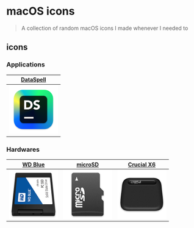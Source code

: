 # macOS icons
> A collection of random macOS icons I made whenever I needed to

## icons
### Applications

 [DataSpell](./icons/DataSpell)                      |
:---------------------------------------------------:|
 <img src="./thumbnails/DataSpell.png" width="128"/> |

### Hardwares

 [WD Blue](<./icons/WD Blue>)                        | [microSD](./icons/microSD)                            | [Crucial X6](<./icons/Crucial X6>)                    |
:---------------------------------------------------:|:-----------------------------------------------------:|:-----------------------------------------------------:|
 <img src="./thumbnails/WD Blue.png" width="128"/>   | <img src="./thumbnails/microSD.png" width="128"/>     | <img src="./thumbnails/Crucial X6.png" width="128"/>  |
